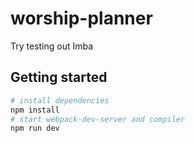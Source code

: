 # worship-planner

Try testing out Imba

## Getting started

```bash
# install dependencies
npm install
# start webpack-dev-server and compiler
npm run dev
```